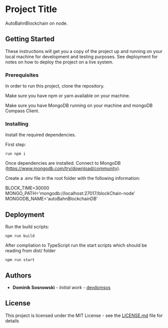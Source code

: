 # Project Title

AutoBahnBlockchain on node. 

## Getting Started

These instructions will get you a copy of the project up and running on your local machine for development and testing purposes. See deployment for notes on how to deploy the project on a live system.

### Prerequisites

In order to run this project, clone the repository. 

Make sure you have npm or yarn available on your machine. 

Make sure you have MongoDB running on your machine and mongoDB Compass Client. 


### Installing

Install the required dependencies.

First step:

```
run npm i
```

Once dependencies are installed. Connect to MongoDB (https://www.mongodb.com/try/download/community). 

Create a .env file in the root folder with the following information: 

BLOCK_TIME=30000
MONGO_PATH='mongodb://localhost:27017/blockChain-node'
MONGODB_NAME='autoBahnBlockchainDB'

## Deployment

Run the build scripts: 

```
npm run build
```
After compliation to TypeScript run the start scripts which should be reading from dist/ folder 

```
npm run start
```
## Authors

* **Dominik Sosnowski** - *Initial work* - [devdomsos](https://github.com/devdomsos)

## License

This project is licensed under the MIT License - see the [LICENSE.md](LICENSE.md) file for details


